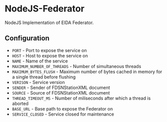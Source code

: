 # NodeJS-Federator
NodeJS Implementation of EIDA Federator.

## Configuration

* `PORT` - Port to expose the service on
* `HOST` - Host to expose the service on
* `NAME` - Name of the service
* `MAXIMUM_NUMBER_OF_THREADS` - Number of simultaneous threads
* `MAXIMUM_BYTES_FLUSH` - Maximum number of bytes cached in memory for a single thread before flushing
* `VERISON` - Service version
* `SENDER` - Sender of FDSNStationXML document
* `SOURCE` - Source of FDSNStationXML document
* `THREAD_TIMEOUT_MS` - Number of miliseconds after which a thread is aborted
* `BASE_URL` - Base path to expose the Federator on
* `SERVICE_CLOSED` - Service closed for maintenance
